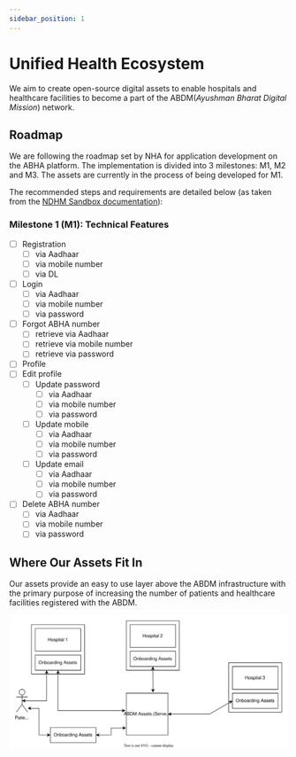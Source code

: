 ```yaml
---
sidebar_position: 1
---
```


# Unified Health Ecosystem
We aim to create open-source digital assets to enable hospitals and healthcare facilities to become a part of the ABDM(_Ayushman Bharat Digital Mission_) network.

## Roadmap

We are following the roadmap set by NHA for application development on the ABHA platform. The implementation is divided into 3 milestones: M1, M2 and M3. The assets are currently in the process of being developed for M1.

The recommended steps and requirements are detailed below (as taken from the [NDHM Sandbox documentation](https://sandbox.abdm.gov.in/docs/integration_and_exit_process)):

### Milestone 1 (M1): Technical Features

- [ ] Registration
  - [ ] via Aadhaar
  - [ ] via mobile number
  - [ ] via DL
- [ ] Login
  - [ ] via Aadhaar
  - [ ] via mobile number
  - [ ] via password
- [ ] Forgot ABHA number
  - [ ] retrieve via Aadhaar
  - [ ] retrieve via mobile number
  - [ ] retrieve via password
- [ ] Profile
- [ ] Edit profile
  - [ ] Update password
    - [ ] via Aadhaar
    - [ ] via mobile number
    - [ ] via password
  - [ ] Update mobile
    - [ ] via Aadhaar
    - [ ] via mobile number
    - [ ] via password
  - [ ] Update email
    - [ ] via Aadhaar
    - [ ] via mobile number
    - [ ] via password
- [ ] Delete ABHA number
  - [ ] via Aadhaar
  - [ ] via mobile number
  - [ ] via password

## Where Our Assets Fit In

Our assets provide an easy to use layer above the ABDM infrastructure with the primary purpose of increasing the number of patients and healthcare facilities registered with the ABDM.

![Where does it fit in](/img/onboarding_assets_usecase.svg)